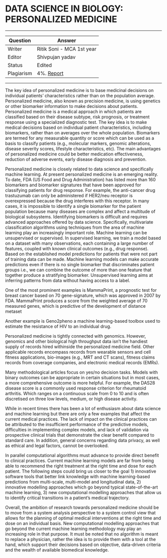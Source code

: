 # DATA SCIENCE IN BIOLOGY: PERSONALIZED MEDICINE

---

| Question   | Answer |
| ---------- | ------ |
| Writer     |Ritik Soni - MCA 1st year|
| Editor     | Shivpujan yadav|
| Status     | Edited |
| Plagiarism | 4%. [Report](https://github.com/shivpujan12/Srijan-2022/blob/main/articles/plagReports/)|

---
The key idea of personalized medicine is to base medicinal decisions on individual patients’ characteristics rather than on the population average. Personalized medicine, also known as precision medicine, is using genetics or other biomarker information to make decisions about patients. Personalized medicine is a medical approach in which patients are classified based on their disease subtype, risk prognosis, or treatment response using a specialized diagnostic test. The key idea is to make medical decisions based on individual patient characteristics, including biomarkers, rather than on averages over the whole population. Biomarkers are termed for any measurable quantity or score which can be used as a basis to classify patients (e.g., molecular markers, genomic alterations, disease severity scores, lifestyle characteristics, etc). The main advantages of personalized medicine could be better medication effectiveness, reduction of adverse events, early disease diagnosis and prevention.

Personalized medicine is closely related to data science and specifically machine learning. At present personalized medicine is an emerging reality. To date, FDA (US Food and Drug Administration) has listed more than 160 biomarkers and biomarker signatures that have been approved for classifying patients for drug response. For example, the anti-cancer drug trastuzumab can only be administered if HER2/neu receptor is overexpressed because the drug interferes with this receptor. In many cases, it is impossible to identify a single biomarker for the patient population because many diseases are complex and affect a multitude of biological subsystems. Identifying biomarkers is difficult and requires advanced approaches offered by data science. Specifically, multivariate classification algorithms using techniques from the area of machine learning play an increasingly important role. Machine learning can be unsupervised or supervised. In supervised learning, we train a model based on a dataset with many observations, each containing a large number of features, coupled with known clinical outcomes (e.g., drug response). Based on the established model predictions for patients that were not part of training data can be made. Machine learning models can make accurate predictions even if there is no single biomarker that discriminates patient groups i.e., we can combine the outcome of more than one feature that together produce a stratifying biomarker. Unsupervised learning aims at inferring patterns from data without having access to a label.

One of the most prominent examples is MammaPrint, a prognostic test for breast cancer based on 70 gene-signature, which was approved in 2007 by FDA. MammaPrint produces a score from the weighted average of 70 measured genes, which is predictive of the development of distance metaset

Another example is Geno2pheno a machine learning-based toolbox used to estimate the resistance of HIV to an individual drug.

Personalized medicine is tightly connected with genomics. However, genomics and other biological high throughput data isn’t the handiest supply of records hired withinside the personalized medicine field. Other applicable records encompass records from wearable sensors and cell fitness applications, bio-images (e.g., MRT and CT scans), fitness claims records from coverage companies, and electronic medical records (EMRs).

Many methodological articles focus on yes/no decision tasks. Models with binary outcomes can be appropriate in certain situations but in most cases, a more comprehensive outcome is more helpful. For example, the DAS28 disease score is a commonly used response criterion for rheumatoid arthritis. Which ranges on a continuous scale from 0 to 10 and is often discretised on three low levels, medium, or high disease activity.

While in recent times there has been a lot of enthusiasm about data science and machine learning but there are only a few examples that affect the current medical practices. The lack of impact on the clinical practices can be attributed to the insufficient performance of the predictive models, difficulties in implementing complex models, and lack of validation via prospective clinical trials that demonstrate the clear benefit compared to standard care. In addition, general concerns regarding data privacy, as well as ethical and legal factors, cannot be overlooked.

In parallel computational algorithms must advance to provide direct benefit to clinical practices. Current machine learning models are far from being able to recommend the right treatment at the right time and dose for each patient. The following steps could bring us closer to the goal 1) innovative software tools that better link knowledge with machine learning-based predictions from multi-scale, multi-model and longitudinal data, 2) innovative modelling approaches which go beyond typical state-of-the-art machine learning, 3) new computational modelling approaches that allow us to identify critical transitions in a patient’s medical trajectory.

Overall, the ambition of research towards personalized medicine should be to move from a system analysis perspective to a system control view that allows for the planning of optimal medical interventions at the right time and dose on an individual basis. New computational modelling approaches that go beyond the current machine learning methodology may play an increasing role in that purpose. It must be noted that no algorithm is meant to replace a physician, rather the idea is to provide them with a tool at the hand, which support their decisions based on objective, data-driven criteria and the wealth of available biomedical knowledge.
